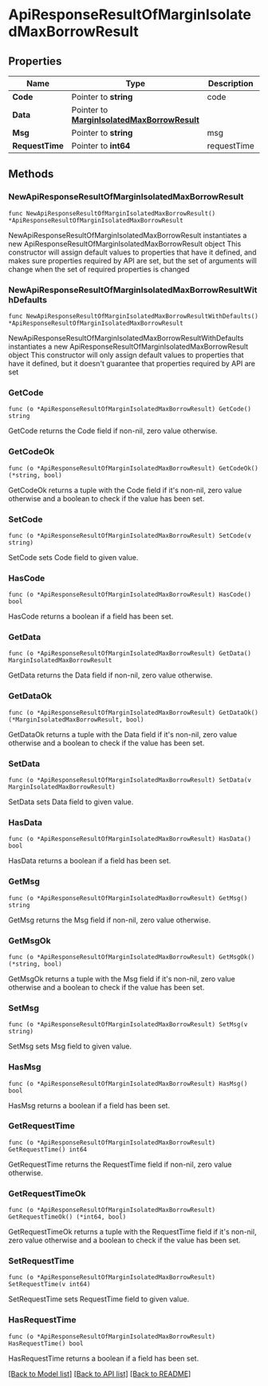 # ApiResponseResultOfMarginIsolatedMaxBorrowResult

## Properties

Name | Type | Description | Notes
------------ | ------------- | ------------- | -------------
**Code** | Pointer to **string** | code | [optional] 
**Data** | Pointer to [**MarginIsolatedMaxBorrowResult**](MarginIsolatedMaxBorrowResult.md) |  | [optional] 
**Msg** | Pointer to **string** | msg | [optional] 
**RequestTime** | Pointer to **int64** | requestTime | [optional] 

## Methods

### NewApiResponseResultOfMarginIsolatedMaxBorrowResult

`func NewApiResponseResultOfMarginIsolatedMaxBorrowResult() *ApiResponseResultOfMarginIsolatedMaxBorrowResult`

NewApiResponseResultOfMarginIsolatedMaxBorrowResult instantiates a new ApiResponseResultOfMarginIsolatedMaxBorrowResult object
This constructor will assign default values to properties that have it defined,
and makes sure properties required by API are set, but the set of arguments
will change when the set of required properties is changed

### NewApiResponseResultOfMarginIsolatedMaxBorrowResultWithDefaults

`func NewApiResponseResultOfMarginIsolatedMaxBorrowResultWithDefaults() *ApiResponseResultOfMarginIsolatedMaxBorrowResult`

NewApiResponseResultOfMarginIsolatedMaxBorrowResultWithDefaults instantiates a new ApiResponseResultOfMarginIsolatedMaxBorrowResult object
This constructor will only assign default values to properties that have it defined,
but it doesn't guarantee that properties required by API are set

### GetCode

`func (o *ApiResponseResultOfMarginIsolatedMaxBorrowResult) GetCode() string`

GetCode returns the Code field if non-nil, zero value otherwise.

### GetCodeOk

`func (o *ApiResponseResultOfMarginIsolatedMaxBorrowResult) GetCodeOk() (*string, bool)`

GetCodeOk returns a tuple with the Code field if it's non-nil, zero value otherwise
and a boolean to check if the value has been set.

### SetCode

`func (o *ApiResponseResultOfMarginIsolatedMaxBorrowResult) SetCode(v string)`

SetCode sets Code field to given value.

### HasCode

`func (o *ApiResponseResultOfMarginIsolatedMaxBorrowResult) HasCode() bool`

HasCode returns a boolean if a field has been set.

### GetData

`func (o *ApiResponseResultOfMarginIsolatedMaxBorrowResult) GetData() MarginIsolatedMaxBorrowResult`

GetData returns the Data field if non-nil, zero value otherwise.

### GetDataOk

`func (o *ApiResponseResultOfMarginIsolatedMaxBorrowResult) GetDataOk() (*MarginIsolatedMaxBorrowResult, bool)`

GetDataOk returns a tuple with the Data field if it's non-nil, zero value otherwise
and a boolean to check if the value has been set.

### SetData

`func (o *ApiResponseResultOfMarginIsolatedMaxBorrowResult) SetData(v MarginIsolatedMaxBorrowResult)`

SetData sets Data field to given value.

### HasData

`func (o *ApiResponseResultOfMarginIsolatedMaxBorrowResult) HasData() bool`

HasData returns a boolean if a field has been set.

### GetMsg

`func (o *ApiResponseResultOfMarginIsolatedMaxBorrowResult) GetMsg() string`

GetMsg returns the Msg field if non-nil, zero value otherwise.

### GetMsgOk

`func (o *ApiResponseResultOfMarginIsolatedMaxBorrowResult) GetMsgOk() (*string, bool)`

GetMsgOk returns a tuple with the Msg field if it's non-nil, zero value otherwise
and a boolean to check if the value has been set.

### SetMsg

`func (o *ApiResponseResultOfMarginIsolatedMaxBorrowResult) SetMsg(v string)`

SetMsg sets Msg field to given value.

### HasMsg

`func (o *ApiResponseResultOfMarginIsolatedMaxBorrowResult) HasMsg() bool`

HasMsg returns a boolean if a field has been set.

### GetRequestTime

`func (o *ApiResponseResultOfMarginIsolatedMaxBorrowResult) GetRequestTime() int64`

GetRequestTime returns the RequestTime field if non-nil, zero value otherwise.

### GetRequestTimeOk

`func (o *ApiResponseResultOfMarginIsolatedMaxBorrowResult) GetRequestTimeOk() (*int64, bool)`

GetRequestTimeOk returns a tuple with the RequestTime field if it's non-nil, zero value otherwise
and a boolean to check if the value has been set.

### SetRequestTime

`func (o *ApiResponseResultOfMarginIsolatedMaxBorrowResult) SetRequestTime(v int64)`

SetRequestTime sets RequestTime field to given value.

### HasRequestTime

`func (o *ApiResponseResultOfMarginIsolatedMaxBorrowResult) HasRequestTime() bool`

HasRequestTime returns a boolean if a field has been set.


[[Back to Model list]](../README.md#documentation-for-models) [[Back to API list]](../README.md#documentation-for-api-endpoints) [[Back to README]](../README.md)


